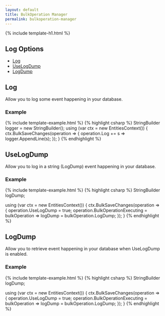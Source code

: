```yaml
---
layout: default
title: BulkOperation Manager
permalink: bulkoperation-manager
---
```


{% include template-h1.html %}
## Log Options
- [Log](#log)
- [UseLogDump](#uselogdump)
- [LogDump](#logdump)

## Log
Allow you to log some event happening in your database.

### Example
{% include template-example.html %} 
{% highlight csharp %}
StringBuilder logger = new StringBuilder();
using (var ctx = new EntitiesContext())
{
    ctx.BulkSaveChanges(operation =>
    {
        operation.Log += s => logger.AppendLine(s);
    });
}
{% endhighlight %}

## UseLogDump
Allow you to log in a string (LogDump) event happening in your database.

### Example
{% include template-example.html %} 
{% highlight csharp %}
StringBuilder logDump;

using (var ctx = new EntitiesContext())
{
    ctx.BulkSaveChanges(operation =>
    {
        operation.UseLogDump = true;
        operation.BulkOperationExecuting = bulkOperation => logDump = bulkOperation.LogDump;
    });
}
{% endhighlight %}

## LogDump
Allow you to retrieve event happening in your database when UseLogDump is enabled.

### Example
{% include template-example.html %} 
{% highlight csharp %}
StringBuilder logDump;

using (var ctx = new EntitiesContext())
{
    ctx.BulkSaveChanges(operation =>
    {
        operation.UseLogDump = true;
        operation.BulkOperationExecuting = bulkOperation => logDump = bulkOperation.LogDump;
    });
}
{% endhighlight %}
